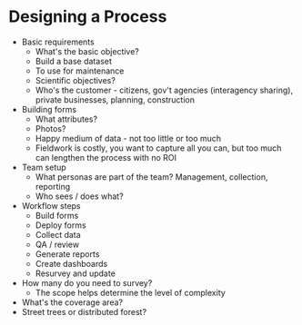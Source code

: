 # Designing a Process

* Basic requirements
  * What's the basic objective?
  * Build a base dataset
  * To use for maintenance
  * Scientific objectives?
  * Who's the customer - citizens, gov't agencies (interagency sharing), private businesses, planning, construction
* Building forms
  * What attributes?
  * Photos?
  * Happy medium of data - not too little or too much
  * Fieldwork is costly, you want to capture all you can, but too much can lengthen the process with no ROI
* Team setup
  * What personas are part of the team? Management, collection, reporting
  * Who sees / does what?
* Workflow steps
  * Build forms
  * Deploy forms
  * Collect data
  * QA / review
  * Generate reports
  * Create dashboards
  * Resurvey and update
* How many do you need to survey?
  * The scope helps determine the level of complexity 
* What's the coverage area?
* Street trees or distributed forest?